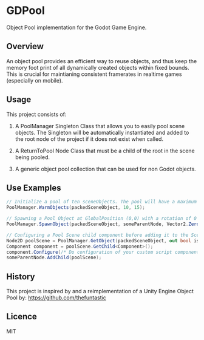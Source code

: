 GDPool
=================
Object Pool implementation for the Godot Game Engine.

Overview
----
An object pool provides an efficient way to reuse objects, and thus keep the memory foot print of all dynamically created objects within fixed bounds. This is crucial for maintianing consistent framerates in realtime games (especially on mobile).

Usage
----
This project consists of:

1. A PoolManager Singleton Class that allows you to easily pool scene objects. The Singleton will be automatically instantiated and added to the root node of the project if it does not exist when called.

2. A ReturnToPool Node Class that must be a child of the root in the scene being pooled.

3. A generic object pool collection that can be used for non Godot objects.

Use Examples
----
```csharp
// Initialize a pool of ten sceneObjects. The pool will have a maximum size of 15 objects (setting a max size is optional).
PoolManager.WarmObjects(packedSceneObject, 10, 15);

// Spawning a Pool Object at GlobalPosition (0,0) with a rotation of 0 Radians.
PoolManager.SpawnObject(packedSceneObject, someParentNode, Vector2.Zero, 0f);

// Configuring a Pool Scene child component before adding it to the SceneTree.
Node2D poolScene = PoolManager.GetObject(packedSceneObject, out bool isRecycled) as Node2D;
Component component = poolScene.GetChild<Component>();
component.Configure(/* Do configuration of your custom script component here */);
someParentNode.AddChild(poolScene);
```

History
----
This project is inspired by and a reimplementation of a Unity Engine Object Pool by:
https://github.com/thefuntastic

Licence
---
MIT
